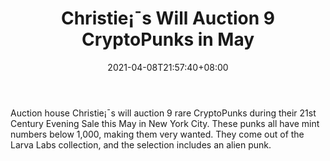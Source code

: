﻿---
title: "Christie¡¯s Will Auction 9 CryptoPunks in May"
date: 2021-04-08T21:57:40+08:00
lastmod: 2021-04-08T16:45:40+08:00
draft: false
authors: ["Logan"]
description: "Auction house Christie¡¯s will auction 9 rare CryptoPunks during their 21st Century Evening Sale this May in New York City. These punks all have mint numbers below 1,000, making them very wanted. They come out of the Larva Labs collection, and the selection includes an alien punk."
featuredImage: "christies-will-auction-9-cryptopunks-in-may.png"
tags: ["Action","Play to Earn"]
categories: ["news"]
news: ["Action"]
weight: 
lightgallery: true
pinned: false
recommend: false
recommend1: false
---

Auction house Christie¡¯s will auction 9 rare CryptoPunks during their 21st Century Evening Sale this May in New York City. These punks all have mint numbers below 1,000, making them very wanted. They come out of the Larva Labs collection, and the selection includes an alien punk.

<!--more-->

